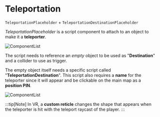 ﻿---
sidebar_position: 2
---

# Teleportation

```TeleportationPlaceholder```  + ```TeleportationDestinationPlaceholder``` 

*TeleportationPlaceholder* is a script component to attach to an object to make it a **teleporter**.

![ComponentList](/img/componentlist_4.png) 

The script needs to reference an *empty* object to be used as "**Destination**" and a collider to use as trigger. 

The empty object itself needs a specific script called "**TeleportationDestination**". This script also requires a **name** for the teleporter since it will appear and be clickable on the main map as a **position PIN**.
	
![ComponentList](/img/componentlist_5.png) 

:::tip[Note]
In VR, a **custom reticle** changes the shape that appears when the teleporter is hit with the teleport raycast of the player.
:::
